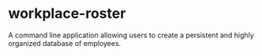 # workplace-roster
A command line application allowing users to create a persistent and highly organized database of employees.
